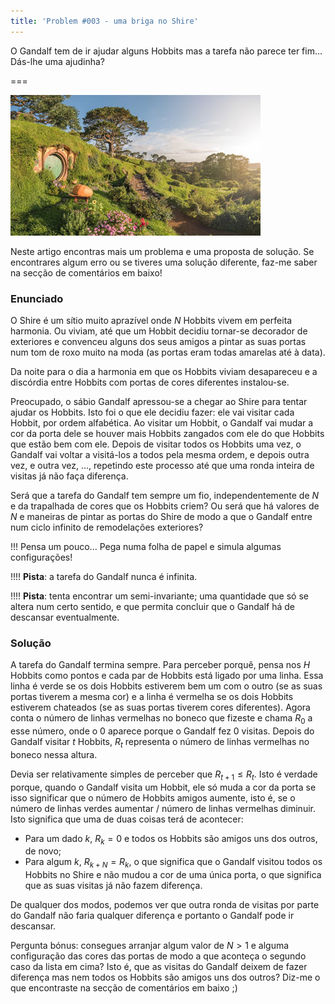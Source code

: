 ```yaml
---
title: 'Problem #003 - uma briga no Shire'
---
```


O Gandalf tem de ir ajudar alguns Hobbits mas a tarefa não parece ter fim... Dás-lhe uma ajudinha?

===

![a picture of the Shire](shire.jpg)

Neste artigo encontras mais um problema e uma proposta de solução. Se encontrares algum erro ou se tiveres uma solução diferente, faz-me saber na secção de comentários em baixo!

### Enunciado

O Shire é um sítio muito aprazível onde $N$ Hobbits vivem em perfeita harmonia. Ou viviam, até que um Hobbit decidiu tornar-se decorador de exteriores e convenceu alguns dos seus amigos a pintar as suas portas num tom de roxo muito na moda (as portas eram todas amarelas até à data).

Da noite para o dia a harmonia em que os Hobbits viviam desapareceu e a discórdia entre Hobbits com portas de cores diferentes instalou-se.

Preocupado, o sábio Gandalf apressou-se a chegar ao Shire para tentar ajudar os Hobbits. Isto foi o que ele decidiu fazer: ele vai visitar cada Hobbit, por ordem alfabética. Ao visitar um Hobbit, o Gandalf vai mudar a cor da porta dele se houver mais Hobbits zangados com ele do que Hobbits que estão bem com ele. Depois de visitar todos os Hobbits uma vez, o Gandalf vai voltar a visitá-los a todos pela mesma ordem, e depois outra vez, e outra vez, ..., repetindo este processo até que uma ronda inteira de visitas já não faça diferença.

Será que a tarefa do Gandalf tem sempre um fio, independentemente de $N$ e da trapalhada de cores que os Hobbits criem? Ou será que há valores de $N$ e maneiras de pintar as portas do Shire de modo a que o Gandalf entre num ciclo infinito de remodelações exteriores?

!!! Pensa um pouco... Pega numa folha de papel e simula algumas configurações!

!!!! **Pista**: a tarefa do Gandalf nunca é infinita.

!!!! **Pista**: tenta encontrar um semi-invariante; uma quantidade que só se altera num certo sentido, e que permita concluir que o Gandalf há de descansar eventualmente.


### Solução

A tarefa do Gandalf termina sempre. Para perceber porquê, pensa nos $H$ Hobbits como pontos e cada par de Hobbits está ligado por uma linha. Essa linha é verde se os dois Hobbits estiverem bem um com o outro (se as suas portas tiverem a mesma cor) e a linha é vermelha se os dois Hobbits estiverem chateados (se as suas portas tiverem cores diferentes). Agora conta o número de linhas vermelhas no boneco que fizeste e chama $R_0$ a esse número, onde o $0$ aparece porque o Gandalf fez $0$ visitas. Depois do Gandalf visitar $t$ Hobbits, $R_t$ representa o número de linhas vermelhas no boneco nessa altura.

Devia ser relativamente simples de perceber que $R_{t+1} \leq R_t$. Isto é verdade porque, quando o Gandalf visita um Hobbit, ele só muda a cor da porta se isso significar que o número de Hobbits amigos aumente, isto é, se o número de linhas verdes aumentar / número de linhas vermelhas diminuir. Isto significa que uma de duas coisas terá de acontecer:

 - Para um dado $k$, $R_k = 0$ e todos os Hobbits são amigos uns dos outros, de novo;
 - Para algum $k$, $R_{k+N} = R_k$, o que significa que o Gandalf visitou todos os Hobbits no Shire e não mudou a cor de uma única porta, o que significa que as suas visitas já não fazem diferença.

De qualquer dos modos, podemos ver que outra ronda de visitas por parte do Gandalf não faria qualquer diferença e portanto o Gandalf pode ir descansar.

Pergunta bónus: consegues arranjar algum valor de $N > 1$ e alguma configuração das cores das portas de modo a que aconteça o segundo caso da lista em cima? Isto é, que as visitas do Gandalf deixem de fazer diferença mas nem todos os Hobbits são amigos uns dos outros? Diz-me o que encontraste na secção de comentários em baixo ;)

